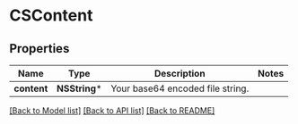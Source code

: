 # CSContent

## Properties
Name | Type | Description | Notes
------------ | ------------- | ------------- | -------------
**content** | **NSString*** | Your base64 encoded file string. | 

[[Back to Model list]](../README.md#documentation-for-models) [[Back to API list]](../README.md#documentation-for-api-endpoints) [[Back to README]](../README.md)


